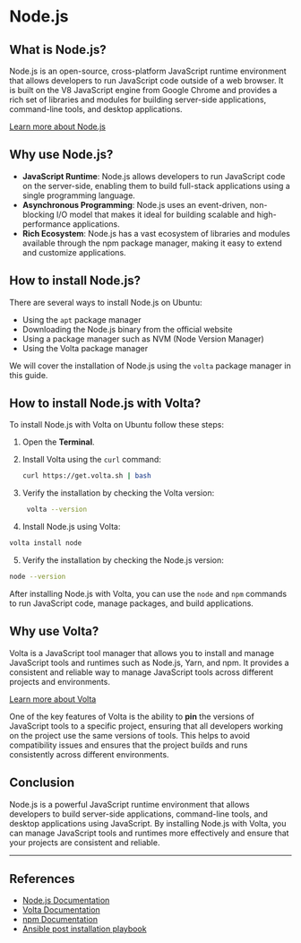 # Node.js

## What is Node.js?

Node.js is an open-source, cross-platform JavaScript runtime environment that allows developers to run JavaScript code outside of a web browser. It is built on the V8 JavaScript engine from Google Chrome and provides a rich set of libraries and modules for building server-side applications, command-line tools, and desktop applications.

[Learn more about Node.js](https://nodejs.org/)

## Why use Node.js?

- **JavaScript Runtime**: Node.js allows developers to run JavaScript code on the server-side, enabling them to build full-stack applications using a single programming language.
- **Asynchronous Programming**: Node.js uses an event-driven, non-blocking I/O model that makes it ideal for building scalable and high-performance applications.
- **Rich Ecosystem**: Node.js has a vast ecosystem of libraries and modules available through the npm package manager, making it easy to extend and customize applications.

## How to install Node.js?

There are several ways to install Node.js on Ubuntu:

- Using the `apt` package manager
- Downloading the Node.js binary from the official website
- Using a package manager such as NVM (Node Version Manager)
- Using the Volta package manager

We will cover the installation of Node.js using the `volta` package manager in this guide.

## How to install Node.js with Volta?

To install Node.js with Volta on Ubuntu follow these steps:

1. Open the **Terminal**.
2. Install Volta using the `curl` command:

   ```bash
   curl https://get.volta.sh | bash
   ```

3. Verify the installation by checking the Volta version:

   ```bash
    volta --version
    ```

4. Install Node.js using Volta:

  ```bash
  volta install node
  ```

5. Verify the installation by checking the Node.js version:

  ```bash
  node --version
  ```

After installing Node.js with Volta, you can use the `node` and `npm` commands to run JavaScript code, manage packages, and build applications.

## Why use Volta?

Volta is a JavaScript tool manager that allows you to install and manage JavaScript tools and runtimes such as Node.js, Yarn, and npm. It provides a consistent and reliable way to manage JavaScript tools across different projects and environments.

[Learn more about Volta](https://volta.sh/)

One of the key features of Volta is the ability to **pin** the versions of JavaScript tools to a specific project, ensuring that all developers working on the project use the same versions of tools. This helps to avoid compatibility issues and ensures that the project builds and runs consistently across different environments.

## Conclusion

Node.js is a powerful JavaScript runtime environment that allows developers to build server-side applications, command-line tools, and desktop applications using JavaScript. By installing Node.js with Volta, you can manage JavaScript tools and runtimes more effectively and ensure that your projects are consistent and reliable.

---

## References

- [Node.js Documentation](https://nodejs.org/)
- [Volta Documentation](https://docs.volta.sh/)
- [npm Documentation](https://docs.npmjs.com/)
- [Ansible post installation playbook](https://github.com/TerrorSquad/ansible-post-installation)
